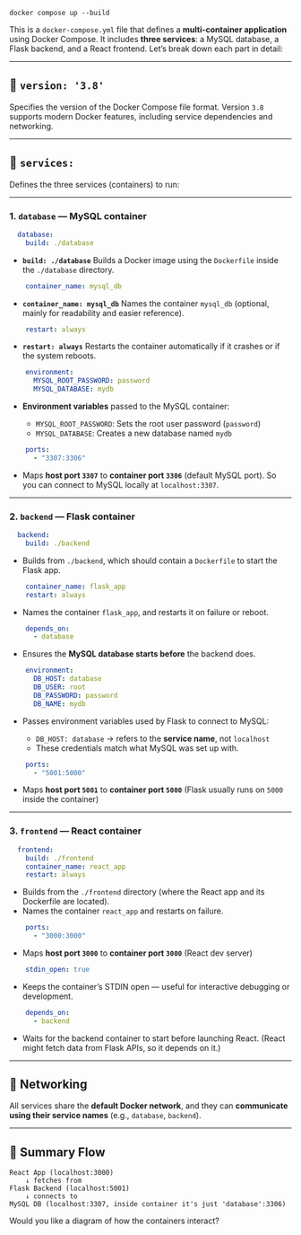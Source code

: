 ```docker compose up --build```

This is a `docker-compose.yml` file that defines a **multi-container application** using Docker Compose. It includes **three services**: a MySQL database, a Flask backend, and a React frontend. Let’s break down each part in detail:

---

## 🔧 `version: '3.8'`

Specifies the version of the Docker Compose file format.
Version `3.8` supports modern Docker features, including service dependencies and networking.

---

## 🧱 `services:`

Defines the three services (containers) to run:

---

### 1. **`database`** — MySQL container

```yaml
  database:
    build: ./database
```

* **`build: ./database`**
  Builds a Docker image using the `Dockerfile` inside the `./database` directory.

```yaml
    container_name: mysql_db
```

* **`container_name: mysql_db`**
  Names the container `mysql_db` (optional, mainly for readability and easier reference).

```yaml
    restart: always
```

* **`restart: always`**
  Restarts the container automatically if it crashes or if the system reboots.

```yaml
    environment:
      MYSQL_ROOT_PASSWORD: password
      MYSQL_DATABASE: mydb
```

* **Environment variables** passed to the MySQL container:

  * `MYSQL_ROOT_PASSWORD`: Sets the root user password (`password`)
  * `MYSQL_DATABASE`: Creates a new database named `mydb`

```yaml
    ports:
      - "3307:3306"
```

* Maps **host port `3307`** to **container port `3306`** (default MySQL port).
  So you can connect to MySQL locally at `localhost:3307`.

---

### 2. **`backend`** — Flask container

```yaml
  backend:
    build: ./backend
```

* Builds from `./backend`, which should contain a `Dockerfile` to start the Flask app.

```yaml
    container_name: flask_app
    restart: always
```

* Names the container `flask_app`, and restarts it on failure or reboot.

```yaml
    depends_on:
      - database
```

* Ensures the **MySQL database starts before** the backend does.

```yaml
    environment:
      DB_HOST: database
      DB_USER: root
      DB_PASSWORD: password
      DB_NAME: mydb
```

* Passes environment variables used by Flask to connect to MySQL:

  * `DB_HOST: database` → refers to the **service name**, not `localhost`
  * These credentials match what MySQL was set up with.

```yaml
    ports:
      - "5001:5000"
```

* Maps **host port `5001`** to **container port `5000`**
  (Flask usually runs on `5000` inside the container)

---

### 3. **`frontend`** — React container

```yaml
  frontend:
    build: ./frontend
    container_name: react_app
    restart: always
```

* Builds from the `./frontend` directory (where the React app and its Dockerfile are located).
* Names the container `react_app` and restarts on failure.

```yaml
    ports:
      - "3000:3000"
```

* Maps **host port `3000`** to **container port `3000`** (React dev server)

```yaml
    stdin_open: true
```

* Keeps the container’s STDIN open — useful for interactive debugging or development.

```yaml
    depends_on:
      - backend
```

* Waits for the backend container to start before launching React.
  (React might fetch data from Flask APIs, so it depends on it.)

---

## 📡 Networking

All services share the **default Docker network**, and they can **communicate using their service names** (e.g., `database`, `backend`).

---

## 🔁 Summary Flow

```
React App (localhost:3000)
    ↓ fetches from
Flask Backend (localhost:5001)
    ↓ connects to
MySQL DB (localhost:3307, inside container it's just 'database':3306)
```

Would you like a diagram of how the containers interact?
